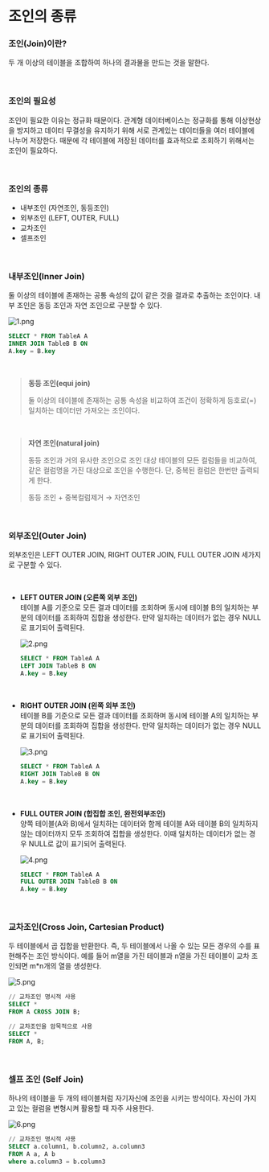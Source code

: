# 조인의 종류

### 조인(Join)이란?

두 개 이상의 테이블을 조합하여 하나의 결과물을 만드는 것을 말한다.

<br>

### 조인의 필요성

조인이 필요한 이유는 정규화 때문이다. 관계형 데이터베이스는 정규화를 통해 이상현상을 방지하고 데이터 무결성을 유지하기 위해 서로 관계있는 데이터들을 여러 테이블에 나누어 저장한다. 때문에 각 테이블에 저장된 데이터를 효과적으로 조회하기 위해서는 조인이 필요하다.

<br>

### 조인의 종류

- 내부조인 (자연조인, 동등조인)
- 외부조인 (LEFT, OUTER, FULL)
- 교차조인
- 셀프조인

<br>

### 내부조인(Inner Join)

둘 이상의 테이블에 존재하는 공통 속성의 값이 같은 것을 결과로 추출하는 조인이다. 내부 조인은 동등 조인과 자연 조인으로 구분할 수 있다. <br>

![1.png](../MinSu/img/1.png)

```sql
SELECT * FROM TableA A
INNER JOIN TableB B ON
A.key = B.key
```

<br>

> **동등 조인(equi join)**
>
>둘 이상의 테이블에 존재하는 공통 속성을 비교하여 조건이 정확하게 등호로(=) 일치하는 데이터만 가져오는 조인이다.


<br>


> **자연 조인(natural join)**
>
>동등 조인과 거의 유사한 조인으로 조인 대상 테이블의 모든 컬럼들을 비교하여, 같은 컬럼명을 가진 대상으로 조인을 수행한다. 단, 중복된 컬럼은 한번만 출력되게 한다.
>
>동등 조인 + 중복컬럼제거 → 자연조인

<br>

### 외부조인(Outer Join)

외부조인은 LEFT OUTER JOIN, RIGHT OUTER JOIN, FULL OUTER JOIN 세가지로 구분할 수 있다.

<br>

- **LEFT OUTER JOIN (오른쪽 외부 조인)** <br>
  테이블 A를 기준으로 모든 결과 데이터를 조회하며 동시에 테이블 B의 일치하는 부분의 데이터를 조회하여 집합을 생성한다. 만약 일치하는 데이터가 없는 경우 NULL로 표기되어 출력된다.
  
  ![2.png](../MinSu/img/2.png)

  ```sql
  SELECT * FROM TableA A
  LEFT JOIN TableB B ON
  A.key = B.key
  ```

    <br>

- **RIGHT OUTER JOIN (왼쪽 외부 조인)** <br>
  테이블 B를 기준으로 모든 결과 데이터를 조회하며 동시에 테이블 A의 일치하는 부분의 데이터를 조회하여 집합을 생성한다. 만약 일치하는 데이터가 없는 경우 NULL로 표기되어 출력된다.
  
  ![3.png](../MinSu/img/3.png)

  ```sql
  SELECT * FROM TableA A
  RIGHT JOIN TableB B ON
  A.key = B.key
  ```

    <br>

- **FULL OUTER JOIN (합집합 조인, 완전외부조인)** <br>
  양쪽 테이블(A와 B)에서 일치하는 데이터와 함께 테이블 A와 테이블 B의 일치하지 않는 데이터까지 모두 조회하여 집합을 생성한다. 이때 일치하는 데이터가 없는 경우 NULL로 값이 표기되어 출력된다.
  
  ![4.png](../MinSu/img/4.png)
  
  ```sql
  SELECT * FROM TableA A
  FULL OUTER JOIN TableB B ON
  A.key = B.key
  ```

<br>

### 교차조인(Cross Join, Cartesian Product)

두 테이블에서 곱 집합을 반환한다. 즉, 두 테이블에서 나올 수 있는 모든 경우의 수를 표현해주는 조인 방식이다. 예를 들어 m열을 가진 테이블과 n열을 가진 테이블이 교차 조인되면 m\*n개의 열을 생성한다.

![5.png](../MinSu/img/5.png)

```sql
// 교차조인 명시적 사용
SELECT *
FROM A CROSS JOIN B;

// 교차조인을 암묵적으로 사용
SELECT *
FROM A, B;
```

<br>

### 셀프 조인 (Self Join)

하나의 테이블을 두 개의 테이블처럼 자기자신에 조인을 시키는 방식이다. 자신이 가지고 있는 컬럼을 변형시켜 활용할 때 자주 사용한다.

![6.png](../MinSu/img/6.png)

```sql
// 교차조인 명시적 사용
SELECT a.column1, b.column2, a.column3
FROM A a, A b
where a.column3 = b.column3
```
